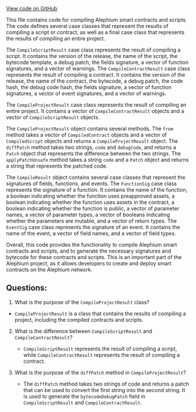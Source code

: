 [View code on GitHub](https://github.com/alephium/alephium/blob/master/api/src/main/scala/org/alephium/api/model/CompileResult.scala)

This file contains code for compiling Alephium smart contracts and scripts. The code defines several case classes that represent the results of compiling a script or contract, as well as a final case class that represents the results of compiling an entire project. 

The `CompileScriptResult` case class represents the result of compiling a script. It contains the version of the release, the name of the script, the bytecode template, a debug patch, the fields signature, a vector of function signatures, and a vector of warnings. The `CompileContractResult` case class represents the result of compiling a contract. It contains the version of the release, the name of the contract, the bytecode, a debug patch, the code hash, the debug code hash, the fields signature, a vector of function signatures, a vector of event signatures, and a vector of warnings. 

The `CompileProjectResult` case class represents the result of compiling an entire project. It contains a vector of `CompileContractResult` objects and a vector of `CompileScriptResult` objects. 

The `CompileProjectResult` object contains several methods. The `from` method takes a vector of `CompiledContract` objects and a vector of `CompiledScript` objects and returns a `CompileProjectResult` object. The `diffPatch` method takes two strings, `code` and `debugCode`, and returns a `Patch` object that represents the difference between the two strings. The `applyPatchUnsafe` method takes a string `code` and a `Patch` object and returns a string that represents the patched code. 

The `CompileResult` object contains several case classes that represent the signatures of fields, functions, and events. The `FunctionSig` case class represents the signature of a function. It contains the name of the function, a boolean indicating whether the function uses preapproved assets, a boolean indicating whether the function uses assets in the contract, a boolean indicating whether the function is public, a vector of parameter names, a vector of parameter types, a vector of booleans indicating whether the parameters are mutable, and a vector of return types. The `EventSig` case class represents the signature of an event. It contains the name of the event, a vector of field names, and a vector of field types. 

Overall, this code provides the functionality to compile Alephium smart contracts and scripts, and to generate the necessary signatures and bytecode for these contracts and scripts. This is an important part of the Alephium project, as it allows developers to create and deploy smart contracts on the Alephium network.
## Questions: 
 1. What is the purpose of the `CompileProjectResult` class?
   - `CompileProjectResult` is a class that contains the results of compiling a project, including the compiled contracts and scripts.

2. What is the difference between `CompileScriptResult` and `CompileContractResult`?
   - `CompileScriptResult` represents the result of compiling a script, while `CompileContractResult` represents the result of compiling a contract.

3. What is the purpose of the `diffPatch` method in `CompileProjectResult`?
   - The `diffPatch` method takes two strings of code and returns a patch that can be used to convert the first string into the second string. It is used to generate the `bytecodeDebugPatch` field in `CompileScriptResult` and `CompileContractResult`.